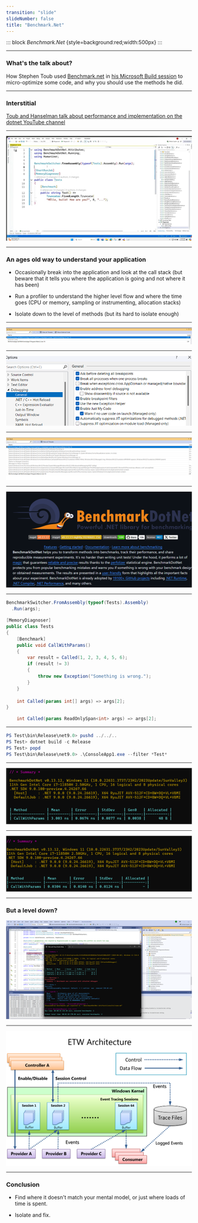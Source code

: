```yaml
---
transition: "slide"
slideNumber: false
title: "Benchmark.Net"
---
```


::: block
*Benchmark.Net* {style=background:red;width:500px}
:::

---

### What's the talk about?

How Stephen Toub used [Benchmark.net](https://github.com/dotnet/BenchmarkDotNet) in [his Microsoft Build session](https://youtube.com/watch?v=TRFfTdzpk-M&si=f_qi44B92f6hxnrt) to micro-optimize some code, and why you should use the methods he did.

---

### Interstitial

[Toub and Hanselman talk about performance and implementation on the dotnet YouTube channel](https://www.youtube.com/results?search_query=toub)

---

![Test the scenario](images/truncator.png)

---

### An ages old way to understand your application

- Occasionally break into the application and look at the call stack (but beware that it tells you where the application is going and not where it has been)

- Run a profiler to understand the higher level flow and where the time goes (CPU or memory, sampling or instrumenting, allocation stacks)

- Isolate down to the level of methods (but its hard to isolate enough)

---

![External frames hidden](images/externalcode.png)

---

![Always see what is there](images/withjustmycode.png)

---

![Much better](images/lookintoexternalcode.png)

---

![How they sell Benchmark.NET](images/advert.png)

---

```csharp
BenchmarkSwitcher.FromAssembly(typeof(Tests).Assembly)
  .Run(args);
```

```csharp
[MemoryDiagnoser]
public class Tests
{
    [Benchmark]
    public void CallWithParams()
    {
        var result = Called(1, 2, 3, 4, 5, 6);
        if (result != 3)
        {
            throw new Exception("Something is wrong.");
        }
    }

    int Called(params int[] args) => args[2];
}
```

```csharp
    int Called(params ReadOnlySpan<int> args) => args[2];
```

---

```powershell
PS Test\bin\Release\net9.0> pushd ../../..
PS Test> dotnet build -c Release
PS Test> popd
PS Test\bin\Release\net9.0> .\ConsoleApp1.exe --filter *Test*
```

---

![old way](images/old-way.png)

---

![new way](images/new-way.png)

---

### But a level down?

![ETW in the code](images/etw.png)

---

![ETW architecture](images/etw-diagram.png)

---

### Conclusion

- Find where it doesn't match your mental model, or just where loads of time is spent.

- Isolate and fix.
